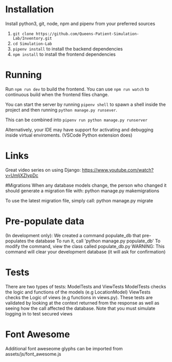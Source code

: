 # Installation
Install python3, git, node, npm and pipenv from your preferred sources
1. `git clone https://github.com/Queens-Patient-Simulation-Lab/Inventory.git`
2. `cd Simulation-Lab`
3. `pipenv install` to install the backend dependencies
4. `npm install` to install the frontend dependencies

# Running
Run `npm run dev` to build the frontend.
You can use `npm run watch` to continuous build when the frontend files change.

You can start the server by running `pipenv shell` to spawn a shell inside the project and then running `python manage.py runsever`.

This can be combined into `pipenv run python manage.py runserver`

Alternatively, your IDE may have support for activating and debugging inside virtual enviroments. (VSCode Python extension does)

# Links
Great video series on using Django: https://www.youtube.com/watch?v=UmljXZIypDc


#Migrations
When any database models change, the person who changed it should generate a migration file with:
python manage.py makemigrations

To use the latest migration file, simply call:
python manage.py migrate

# Pre-populate data

(In development only): We created a command populate_db that pre-populates the database
To run it, call 'python manage.py populate_db'
To modify the command, view the class called populate_db.py
WARNING: This command will clear your development database (it will ask for confirmation)

# Tests
There are two types of tests: ModelTests and ViewTests
ModelTests checks the logic and functions of the models (e.g LocationModel)
ViewTests checks the Logic of views (e.g functions in views.py). These tests are validated by looking at the context returned from the response as well as seeing how the call affected the database. Note that you must simulate logging in to test secured views

# Font Awesome
Additional font aweseome glyphs can be imported from assets/js/font_awesome.js 